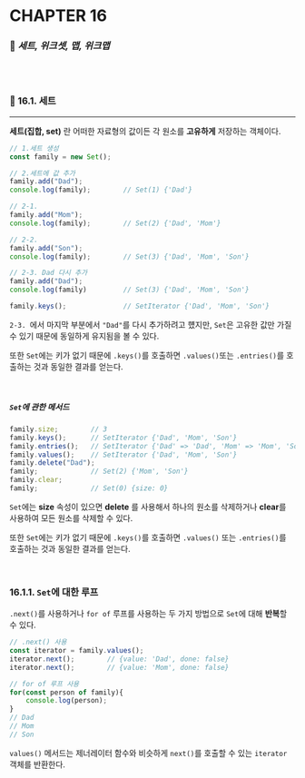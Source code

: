 #  CHAPTER 16

###  :pencil: ***세트, 위크셋, 맵, 위크맵***

<br>

<br>

### :page_facing_up: 16.1. 세트

---

**세트(집합, set)** 란 어떠한 자료형의 값이든 각 원소를 **고유하게** 저장하는 객체이다.

```javascript
// 1.세트 생성
const family = new Set();

// 2.세트에 값 추가
family.add("Dad");
console.log(family);		// Set(1) {'Dad'}

// 2-1.
family.add("Mom");			
console.log(family);		// Set(2) {'Dad', 'Mom'}

// 2-2.
family.add("Son");
console.log(family);		// Set(3) {'Dad', 'Mom', 'Son'}

// 2-3. Dad 다시 추가
family.add("Dad");
console.log(family)			// Set(3) {'Dad', 'Mom', 'Son'}

family.keys();				// SetIterator {'Dad', 'Mom', 'Son'}
```

`2-3. `에서 마지막 부분에서 `"Dad"`를 다시 추가하려고 헀지만, `Set`은 고유한 값만 가질 수 있기 때문에 동일하게 유지됨을 볼 수 있다.

또한 `Set`에는 키가 없기 때문에 `.keys()`를 호출하면 `.values()`또는 `.entries()`를 호출하는 것과 동일한 결과를 얻는다.

<br>

##### `Set`에 관한 메서드

```javascript
family.size;		// 3
family.keys();		// SetIterator {'Dad', 'Mom', 'Son'}
family.entries();	// SetIterator {'Dad' => 'Dad', 'Mom' => 'Mom', 'Son' => 'Son'}
family.values();	// SetIterator {'Dad', 'Mom', 'Son'}
family.delete("Dad");
family;				// Set(2) {'Mom', 'Son'}
family.clear;
family;				// Set(0) {size: 0}
```

`Set`에는 **size** 속성이 있으면 **delete** 를 사용해서 하나의 원소를 삭제하거나 **clear**를 사용하여 모든 원소를 삭제할 수 있다.

또한 `Set`에는 키가 없기 때문에 `.keys()`를 호출하면 `.values()` 또는 `.entries()`를 호출하는 것과 동일한 결과를 얻는다.

<br>

### 16.1.1. `Set`에 대한 루프

`.next()`를 사용하거나 `for of` 루프를 사용하는 두 가지 방법으로 `Set`에 대해 **반복**할 수 있다.

```javascript
// .next() 사용
const iterator = family.values();
iterator.next();		// {value: 'Dad', done: false}
iterator.next();		// {value: 'Mom', done: false}

// for of 루프 사용
for(const person of family){
    console.log(person);
}
// Dad
// Mom
// Son
```

`values()` 메서드는 제너레이터 함수와 비슷하게 `next()`를 호출할 수 있는 `iterator` 객체를 반환한다.

<br>
